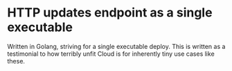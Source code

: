 # HTTP updates endpoint as a single executable

Written in Golang, striving for a single executable deploy. This is written as a testimonial to how terribly unfit Cloud is for inherently tiny use cases like these.
